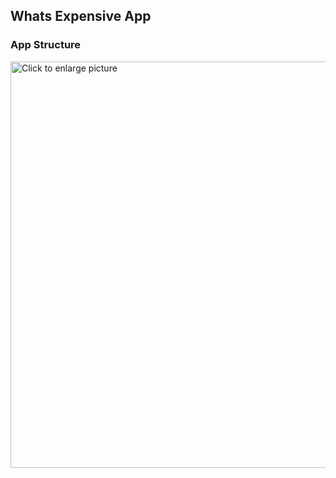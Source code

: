 ## Whats Expensive App

### App Structure
<a href="https://drive.google.com/uc?export=view&id=1im9nuXaoLCHFqgl2zj-YcC25HP4WA94D">
    <img 
    src="https://drive.google.com/uc?export=view&id=1im9nuXaoLCHFqgl2zj-YcC25HP4WA94D" 
    style="width: 650px; max-width: 100%; height: auto" 
    title="Click to enlarge picture" />
</a>